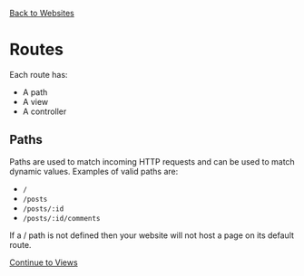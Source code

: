 [Back to Websites](#/documentation/websites.md)

# Routes

Each route has:

* A path
* A view
* A controller

## Paths

Paths are used to match incoming HTTP requests and can be used to match dynamic values. Examples of valid paths are:

* `/`
* `/posts`
* `/posts/:id`
* `/posts/:id/comments`

If a / path is not defined then your website will not host a page on its default route.

[Continue to Views](#/documentation/websites--views.md)